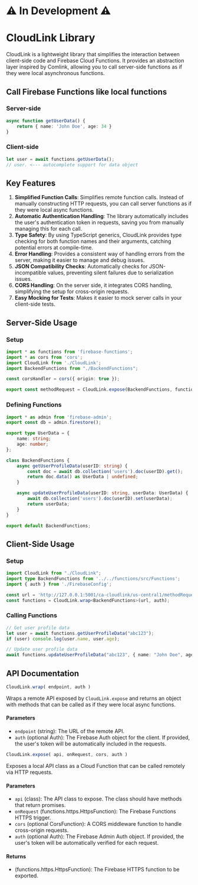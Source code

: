 # ⚠ In Development ⚠

# CloudLink Library

CloudLink is a lightweight library that simplifies the interaction between client-side code and Firebase Cloud Functions. It provides an abstraction layer inspired by Comlink, allowing you to call server-side functions as if they were local asynchronous functions.

## Call Firebase Functions like local functions

### Server-side

```ts
async function getUserData() {
    return { name: 'John Doe', age: 34 }
}
```

### Client-side

```ts
let user = await functions.getUserData();
// user. <--- autocomplete support for data object
```

## Key Features

1. **Simplified Function Calls**: Simplifies remote function calls. Instead of manually constructing HTTP requests, you can call server functions as if they were local async functions.
2. **Automatic Authentication Handling**: The library automatically includes the user's authentication token in requests, saving you from manually managing this for each call.
3. **Type Safety**: By using TypeScript generics, CloudLink provides type checking for both function names and their arguments, catching potential errors at compile-time.
4. **Error Handling**: Provides a consistent way of handling errors from the server, making it easier to manage and debug issues.
5. **JSON Compatibility Checks**: Automatically checks for JSON-incompatible values, preventing silent failures due to serialization issues.
6. **CORS Handling**: On the server side, it integrates CORS handling, simplifying the setup for cross-origin requests.
7. **Easy Mocking for Tests**: Makes it easier to mock server calls in your client-side tests.

## Server-Side Usage

### Setup

```typescript
import * as functions from 'firebase-functions';
import * as cors from 'cors';
import CloudLink from './CloudLink';
import BackendFunctions from "./BackendFunctions";

const corsHandler = cors({ origin: true });

export const methodRequest = CloudLink.expose(BackendFunctions, functions.https.onRequest, corsHandler, admin.auth());
```

### Defining Functions

```typescript
import * as admin from 'firebase-admin';
export const db = admin.firestore();

export type UserData = {
    name: string;
    age: number;
};

class BackendFunctions {
    async getUserProfileData(userID: string) {
        const doc = await db.collection('users').doc(userID).get();
        return doc.data() as UserData | undefined;
    }

    async updateUserProfileData(userID: string, userData: UserData) {
        await db.collection('users').doc(userID).set(userData);
        return userData;
    }
}

export default BackendFunctions;
```

## Client-Side Usage

### Setup

```typescript
import CloudLink from "./CloudLink";
import type BackendFunctions from '../../functions/src/Functions';
import { auth } from './FirebaseConfig';

const url = 'http://127.0.0.1:5001/ca-cloudlink/us-central1/methodRequest';
const functions = CloudLink.wrap<BackendFunctions>(url, auth);
```

### Calling Functions

```typescript
// Get user profile data
let user = await functions.getUserProfileData("abc123");
if (user) console.log(user.name, user.age);

// Update user profile data
await functions.updateUserProfileData("abc123", { name: "John Doe", age: 44 });
```

## API Documentation

```typescript
CloudLink.wrap( endpoint, auth )
```

Wraps a remote API exposed by `CloudLink.expose` and returns an object with methods that can be called as if they were local async functions.

#### Parameters
- `endpoint` (string): The URL of the remote API.
- `auth` (optional Auth): The Firebase Auth object for the client. If provided, the user's token will be automatically included in the requests.

```typescript
CloudLink.expose( api, onRequest, cors, auth )
```

Exposes a local API class as a Cloud Function that can be called remotely via HTTP requests.

#### Parameters
- `api` (class): The API class to expose. The class should have methods that return promises.
- `onRequest` (functions.https.HttpsFunction): The Firebase Functions HTTPS trigger.
- `cors` (optional CorsFunction): A CORS middleware function to handle cross-origin requests.
- `auth` (optional Auth): The Firebase Admin Auth object. If provided, the user's token will be automatically verified for each request.

#### Returns
- (functions.https.HttpsFunction): The Firebase HTTPS function to be exported.